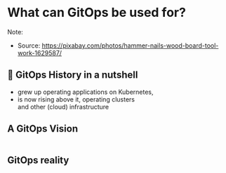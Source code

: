 <!-- .slide: data-background-image="images/hammer-nails.jpg"  -->
<br/>
<br/>
<br/>
<br/>

# What can GitOps be used for?

Note:
* Source: https://pixabay.com/photos/hammer-nails-wood-board-tool-work-1629587/



## 📜 GitOps History in a nutshell 

* grew up operating applications on Kubernetes,
* is now rising above it, operating clusters   
  and other (cloud) infrastructure



## A GitOps Vision
<img data-src="images/gitops-tool-maturity.svg"  width="68%"/>



## GitOps reality
<img data-src="images/gitops-tool-maturity2.svg"  width="68%"/>